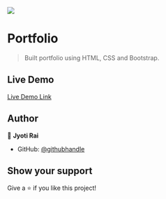 ![](https://img.shields.io/badge/Microverse-blueviolet)

# Portfolio

> Built portfolio using HTML, CSS and Bootstrap.

## Live Demo

[Live Demo Link](http://127.0.0.1:5500/index.html)


## Author

👤 **Jyoti Rai**

- GitHub: [@githubhandle](https://github.com/jrai0792)


## Show your support

Give a ⭐️ if you like this project!
